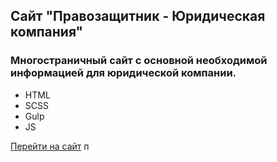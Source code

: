 ## Сайт "Правозащитник - Юридическая компания"

### Многостраничный сайт с основной необходимой информацией для юридической компании.

- HTML
- SCSS
- Gulp
- JS

[Перейти на сайт](https://glekomtsev.github.io/legal-services-website/)
п